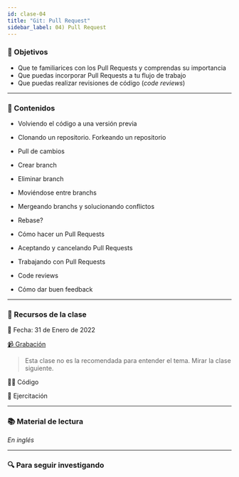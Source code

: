```yaml
---
id: clase-04
title: "Git: Pull Request"
sidebar_label: 04) Pull Request
---
```


### 🏁 Objetivos

- Que te familiarices con los Pull Requests y comprendas su importancia
- Que puedas incorporar Pull Requests a tu flujo de trabajo
- Que puedas realizar revisiones de código (_code reviews_)

---

### 📝 Contenidos

- Volviendo el código a una versión previa
- Clonando un repositorio. Forkeando un repositorio
- Pull de cambios
- Crear branch
- Eliminar branch
- Moviéndose entre branchs
- Mergeando branchs y solucionando conflictos
- Rebase?

- Cómo hacer un Pull Requests
- Aceptando y cancelando Pull Requests
- Trabajando con Pull Requests
- Code reviews
- Cómo dar buen feedback

---

### 🚀 Recursos de la clase

📆 Fecha: 31 de Enero de 2022

[📹 Grabación](https://us02web.zoom.us/rec/share/cKESbOM7oE9pSEgWlzNj5nJVDFJEb67brpsZnqwkn69pHSbS55sAsoAbjOfEuahc.gq8pUJ8w6jxhOr-Y?startTime=1643667008000)

> Esta clase no es la recomendada para entender el tema. Mirar la clase siguiente.

👩‍💻 Código

💪 Ejercitación

---

### 📚 Material de lectura

_En inglés_

---

### 🔍 Para seguir investigando
